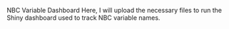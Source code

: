NBC Variable Dashboard
Here, I will upload the necessary files to run the Shiny dashboard used to track NBC variable names.
